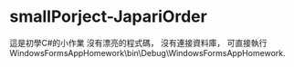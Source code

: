 # smallPorject-JapariOrder
這是初學C#的小作業
沒有漂亮的程式碼，
沒有連接資料庫，
可直接執行WindowsFormsAppHomework\bin\Debug\WindowsFormsAppHomework.
